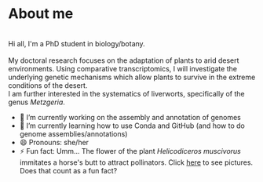 # About me
\
Hi all, I'm a PhD student in biology/botany.\
\
My doctoral research focuses on the adaptation of plants to arid desert environments. Using comparative transcriptomics, I will investigate the underlying genetic mechanisms which allow plants to survive in the extreme conditions of the desert.\
I am further interested in the systematics of liverworts, specifically of the genus _Metzgeria_.

- 🔭 I’m currently working on the assembly and annotation of genomes
- 🌱 I’m currently learning how to use Conda and GitHub (and how to do genome assemblies/annotations)
- 😄 Pronouns: she/her
- ⚡ Fun fact: Umm... The flower of the plant _Helicodiceros muscivorus_ immitates a horse's butt to attract pollinators. Click [here](https://www.google.com/search?sca_esv=d9e56f0127f62959&q=helicodiceros+muscivorus&udm=2&fbs=AIIjpHxU7SXXniUZfeShr2fp4giZ1Y6MJ25_tmWITc7uy4KIeiAkWG4OlBE2zyCTMjPbGmP8dNHyekGOBzxjAdPhnrqr0zajY4HbptTJk7rbcRmcNEe4uzyh8GDKtuHFVscybaRzt2H24p28dOsCIZ1l5Da0maRgvhHlQoVwnZJ4ep0Y32GJTGux4vGvRsfab3VoxKo59xjz&sa=X&ved=2ahUKEwiN0rK1kaCOAxWCYPEDHU8PLnsQtKgLKAF6BAg0EAE&biw=1277&bih=1278&dpr=1.5) to see pictures. Does that count as a fun fact?

